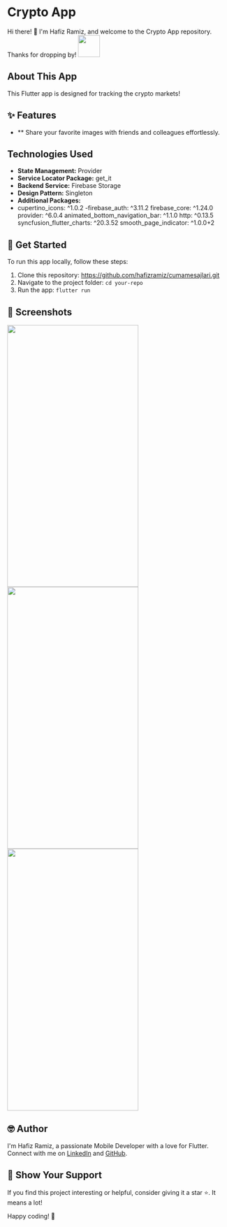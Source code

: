 
# Crypto App

Hi there! 👋 I'm Hafiz Ramiz, and welcome to the Crypto App repository. Thanks for dropping by! <img src="https://user-images.githubusercontent.com/102408138/181803992-c16d979a-e758-425b-8561-45bdf4fd04ec.gif" width="50" height="50" />

## About This App

This Flutter app is designed for tracking the crypto markets!

## ✨ Features

- ** Share your favorite images with friends and colleagues effortlessly.

## Technologies Used

- **State Management:** Provider
- **Service Locator Package:** get_it
- **Backend Service:** Firebase Storage
- **Design Pattern:** Singleton
- **Additional Packages:**
- cupertino_icons: ^1.0.2
-firebase_auth: ^3.11.2
  firebase_core: ^1.24.0
  provider: ^6.0.4
  animated_bottom_navigation_bar: ^1.1.0
  http: ^0.13.5
  syncfusion_flutter_charts: ^20.3.52
  smooth_page_indicator: ^1.0.0+2


## 🚀 Get Started

To run this app locally, follow these steps:

1. Clone this repository: https://github.com/hafizramiz/cumamesajlari.git
2. Navigate to the project folder:  `cd your-repo`
3. Run the app: `flutter run`

## 📸 Screenshots
<img src="https://github.com/hafizramiz/cumamesajlari/assets/102408138/9acbbd93-5a24-4640-b09b-d2505cbf2f44" width="300" height="600" />
<img src="https://github.com/hafizramiz/cumamesajlari/assets/102408138/93de59a5-6f6c-4d10-8ffc-a9b789f7ab26" width="300" height="600" />
<img src="https://github.com/hafizramiz/cumamesajlari/assets/102408138/1482f059-ed8c-4f76-bb1a-934fabee9728" width="300" height="600" />

## 🤓 Author

I'm Hafiz Ramiz, a passionate Mobile Developer with a love for Flutter. 
Connect with me on [LinkedIn](https://www.linkedin.com/in/hafizramiz/) and [GitHub](https://github.com/hafizramiz).

## 🌟 Show Your Support

If you find this project interesting or helpful, consider giving it a star ⭐️. It means a lot!

Happy coding! 🚀
